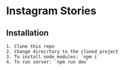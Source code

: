 # Instagram Stories

## Installation

```
1. Clone this repo
2. Change direcrtory to the cloned project
3. To install node modules: `npm i`
4. To run server: `npm run dev`
```
